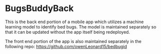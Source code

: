 # BugsBuddyBack

This is the back end portion of a mobile app which utilizes a machine learning model to identify bed bugs. The model is maintained separately so that it can be updated without the app itself being redeployed.

The front end portion of the app is also maintained separately in the following repo: https://github.com/owenLeonard15/bedbugid  
